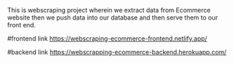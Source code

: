This is webscraping project wherein we extract data from Ecommerce website then we push data into our database and then serve them to our front end.

#frontend link
https://webscraping-ecommerce-frontend.netlify.app/

#backend link
https://webscrapping-ecommerce-backend.herokuapp.com/
